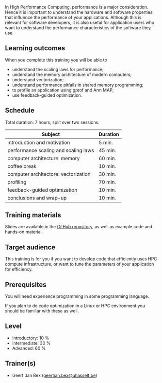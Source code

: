 In High Performance Computing, performance is a major consideration.
Hence it is important to understand the hardware and software
properties that influence the performance of your applications.
Although this is relevant for software developers, it is also
useful for application users who want to understand the
performance characteristics of the software they use.

## Learning outcomes

When you complete this training you will be able to

  * understand the scaling laws for performance;
  * understand the memory architecture of modern computers;
  * understand vectorization;
  * understand performance pitfalls in shared memory programming;
  * to profile an application using gprof and Arm MAP;
  * use feedback-guided optimization.


## Schedule

Total duration: 7 hours, split over two sessions.

  | Subject                                     | Duration |
  |---------------------------------------------|----------|
  | introduction and motivation                 |  5 min.  |
  | performance scaling and scaling laws        | 45 min.  |
  | computer architecture: memory               | 60 min.  |
  | coffee break                                | 10 min.  |
  | computer architectore: vectorization        | 30 min.  |
  | profiling                                   | 70 min.  |
  | feedback-guided optimization                | 10 min.  |
  | conclusions and wrap-up                     | 10 min.  |


## Training materials

Slides are available in the
 [GitHub repository](https://github.com/gjbex/Code-optimization),
as well as example code and hands-on material.


## Target audience

This training is for you if you want to develop code that efficiently
uses HPC compute infrastructure, or want to tune the parameters of your
application for efficiency.


## Prerequisites

You will need experience programming in some programming language.

If you plan to do code optimization in a Linux or HPC environment you should
be familiar with these as well.


## Level

* Introductory: 10 %
* Intermediate: 30 %
* Advanced: 60 %

## Trainer(s)

  * Geert Jan Bex ([geertjan.bex@uhasselt.be](mailto:geertjan.bex@uhasselt.be))
